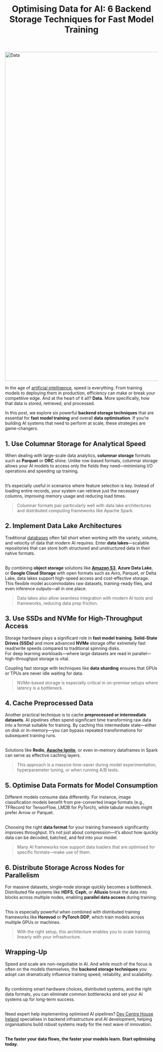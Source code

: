 
<div class="inside-article">
<header aria-label="Content" class="entry-header">
<h1 class="entry-title" itemprop="headline">Optimising Data for AI: 6 Backend Storage Techniques for Fast Model Training</h1> 
</header>
<div class="featured-image cv-col-12 post-image">
<img alt="Data" class="size-full cv-col-12 wp-post-image" decoding="async" fetchpriority="high" height="1080" itemprop="image" sizes="(max-width: 1920px) 100vw, 1920px" src="https://www.devcentrehouse.eu/blogs/wp-content/uploads/2025/05/ai-data-optim.jpg" srcset="https://www.devcentrehouse.eu/blogs/wp-content/uploads/2025/05/ai-data-optim.jpg 1920w, https://www.devcentrehouse.eu/blogs/wp-content/uploads/2025/05/ai-data-optim-300x169.jpg 300w, https://www.devcentrehouse.eu/blogs/wp-content/uploads/2025/05/ai-data-optim-1024x576.jpg 1024w, https://www.devcentrehouse.eu/blogs/wp-content/uploads/2025/05/ai-data-optim-768x432.jpg 768w, https://www.devcentrehouse.eu/blogs/wp-content/uploads/2025/05/ai-data-optim-1536x864.jpg 1536w" style="aspect-ratio:0;" width="1920"/> </div>
<div class="entry-content" itemprop="text">
<p>In the age of <a href="https://www.devcentrehouse.eu/en/services/artificial-intelligence">artificial intelligence</a>, speed is everything. From training models to deploying them in production, efficiency can make or break your competitive edge. And at the heart of it all? <strong>Data.</strong> More specifically, how that data is stored, retrieved, and processed.</p>
<p>In this post, we explore six powerful <strong>backend storage techniques</strong> that are essential for <strong>fast model training</strong> and overall <strong>data optimisation</strong>. If you’re building AI systems that need to perform at scale, these strategies are game-changers.</p>
<h2 class="wp-block-heading">1. Use Columnar Storage for Analytical Speed</h2>
<p>When dealing with large-scale data analytics, <strong>columnar storage</strong> formats such as <strong>Parquet</strong> or <strong>ORC</strong> shine. Unlike row-based formats, columnar storage allows your AI models to access only the fields they need—minimising I/O operations and speeding up training.</p>
<p><br/>It’s especially useful in scenarios where feature selection is key. Instead of loading entire records, your system can retrieve just the necessary columns, improving memory usage and reducing load times.</p>
<blockquote class="wp-block-quote is-layout-flow wp-block-quote-is-layout-flow">
<p>Columnar formats pair particularly well with data lake architectures and distributed computing frameworks like Apache Spark.</p>
</blockquote>
<h2 class="wp-block-heading">2. Implement Data Lake Architectures</h2>
<p>Traditional <a href="https://en.wikipedia.org/wiki/Database" rel="noreferrer noopener" target="_blank">databases</a> often fall short when working with the variety, volume, and velocity of data that modern AI requires. Enter <strong>data lakes</strong>—scalable repositories that can store both structured and unstructured data in their native formats.</p>
<p><br/>By combining <strong>object storage</strong> solutions like <strong><a href="https://www.devcentrehouse.eu/en/technologies/cloud/aws">Amazon S3</a></strong>, <strong>Azure Data Lake</strong>, or <strong>Google Cloud Storage</strong> with open formats such as Avro, Parquet, or Delta Lake, data lakes support high-speed access and cost-effective storage. This flexible model accommodates raw datasets, training-ready files, and even inference outputs—all in one place.</p>
<blockquote class="wp-block-quote is-layout-flow wp-block-quote-is-layout-flow">
<p>Data lakes also allow seamless integration with modern AI tools and frameworks, reducing data prep friction.</p>
</blockquote>
<h2 class="wp-block-heading">3. Use SSDs and NVMe for High-Throughput Access</h2>
<p>Storage hardware plays a significant role in <strong>fast model training</strong>. <strong>Solid-State Drives (SSDs)</strong> and more advanced <strong>NVMe</strong> storage offer extremely fast read/write speeds compared to traditional spinning disks.<br/>For deep learning workloads—where large datasets are read in parallel—high-throughput storage is vital. </p>
<p>Coupling fast storage with techniques like <strong>data sharding</strong> ensures that GPUs or TPUs are never idle waiting for data.</p>
<blockquote class="wp-block-quote is-layout-flow wp-block-quote-is-layout-flow">
<p>NVMe-based storage is especially critical in on-premise setups where latency is a bottleneck.</p>
</blockquote>
<h2 class="wp-block-heading">4. Cache Preprocessed Data</h2>
<p>Another practical technique is to cache <strong>preprocessed or intermediate datasets</strong>. AI pipelines often spend significant time transforming raw data into a format suitable for training. By caching this intermediate state—either on disk or in-memory—you can bypass repeated transformations for subsequent training runs.</p>
<p><br/>Solutions like <strong>Redis</strong>, <strong><a href="https://en.wikipedia.org/wiki/Apache_Ignite" rel="noreferrer noopener" target="_blank">Apache Ignite</a></strong>, or even in-memory dataframes in Spark can serve as effective caching layers.</p>
<blockquote class="wp-block-quote is-layout-flow wp-block-quote-is-layout-flow">
<p>This approach is a massive time-saver during model experimentation, hyperparameter tuning, or when running A/B tests.</p>
</blockquote>
<h2 class="wp-block-heading">5. Optimise Data Formats for Model Consumption</h2>
<p>Different models consume data differently. For instance, image classification models benefit from pre-converted image formats (e.g., TFRecord for TensorFlow, LMDB for PyTorch), while tabular models might prefer Arrow or Parquet.</p>
<p><br/>Choosing the right <strong>data format</strong> for your training framework significantly improves throughput. It’s not just about compression—it’s about how quickly data can be decoded, batched, and fed into your model.</p>
<blockquote class="wp-block-quote is-layout-flow wp-block-quote-is-layout-flow">
<p>Many AI frameworks now support data loaders that are optimised for specific formats—make use of them.</p>
</blockquote>
<h2 class="wp-block-heading">6. Distribute Storage Across Nodes for Parallelism</h2>
<p>For massive datasets, single-node storage quickly becomes a bottleneck. Distributed file systems like <strong>HDFS</strong>, <strong>Ceph</strong>, or <strong>Alluxio</strong> break the data into blocks across multiple nodes, enabling <strong>parallel data access</strong> during training.</p>
<p><br/>This is especially powerful when combined with distributed training frameworks like <strong>Horovod</strong> or <strong>PyTorch DDP</strong>, which train models across multiple GPUs or machines.</p>
<blockquote class="wp-block-quote is-layout-flow wp-block-quote-is-layout-flow">
<p>With the right setup, this architecture enables you to scale training linearly with your infrastructure.</p>
</blockquote>
<h2 class="wp-block-heading">Wrapping-Up</h2>
<p>Speed and scale are non-negotiable in AI. And while much of the focus is often on the models themselves, the <strong>backend storage techniques</strong> you adopt can dramatically influence training speed, reliability, and scalability.</p>
<p><br/>By combining smart hardware choices, distributed systems, and the right data formats, you can eliminate common bottlenecks and set your AI systems up for long-term success.</p>
<p><br/>Need expert help implementing optimised AI pipelines? <a href="https://www.devcentrehouse.eu/">Dev Centre House Ireland</a> specialises in backend infrastructure and AI development, helping organisations build robust systems ready for the next wave of innovation.</p>
<p><br/><strong>The faster your data flows, the faster your models learn. Start optimising today.</strong></p>
<!--— Calendly inline widget begin ---->


<!--— Calendly inline widget end ---->
</div> <footer aria-label="Entry meta" class="entry-meta">
</footer>
</div>
